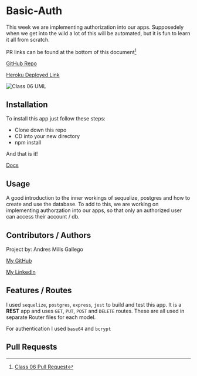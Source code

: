 # Basic-Auth

This week we are implementing authorization into our apps.  Supposedely when we get into the wild a lot of this will be automated, but it is fun to learn it all from scratch.

PR links can be found at the bottom of this document[^1]

[GitHub Repo](https://github.com/AndresMillsGallego/basic-auth)

[Heroku Deployed Link](https://andresmills-api-server.herokuapp.com/)

![Class 06 UML]()

## Installation

To install this app just follow these steps:

- Clone down this repo
- CD into your new directory
- npm install

And that is it!

[Docs](https://sequelize.org/)

## Usage

A good introduction to the inner workings of sequelize, postgres and how to create and use the database.  To add to this, we are working on implementing authorzation into our apps, so that only an authorized user can access their account / db.

## Contributors / Authors

Project by: Andres Mills Gallego

[My GitHub](https://github.com/AndresMillsGallego)

[My LinkedIn](https://www.linkedin.com/in/andres-mills-gallego/)

## Features / Routes

I used `sequelize`, `postgres`, `express`, `jest` to build and test this app.  It is a **REST** app and uses `GET`, `PUT`, `POST` and `DELETE` routes.  These are all used in separate Router files for each model.

For authentication I used `base64` and `bcrypt`

## Pull Requests

[^1]: [Class 06 Pull Request]()

